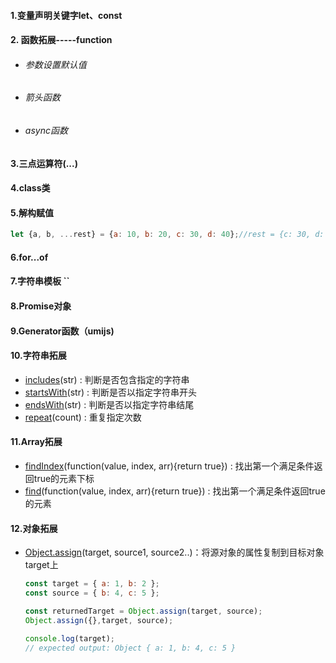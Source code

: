 #### 1.变量声明关键字let、const

#### 2. 函数拓展-----function

- ###### 参数设置默认值

- ###### 箭头函数

- ###### async函数

#### 3.三点运算符(...)

#### 4.class类

#### 5.解构赋值

 ```js
 let {a, b, ...rest} = {a: 10, b: 20, c: 30, d: 40};//rest = {c: 30, d: 40}
 ```

#### 6.for...of

#### 7.字符串模板 ``

#### 8.Promise对象

#### 9.Generator函数（umijs)

#### 10.字符串拓展

- [includes]()(str) : 判断是否包含指定的字符串
- [startsWith]()(str) : 判断是否以指定字符串开头
- [endsWith]()(str) : 判断是否以指定字符串结尾
- [repeat]()(count) : 重复指定次数

#### 11.Array拓展

- [findIndex]()(function(value, index, arr){return true}) : 找出第一个满足条件返回true的元素下标
- [find]()(function(value, index, arr){return true}) : 找出第一个满足条件返回true的元素

#### 12.对象拓展

- [Object.assign]()(target, source1, source2..)：将源对象的属性复制到目标对象target上 

  ```js
  const target = { a: 1, b: 2 };
  const source = { b: 4, c: 5 };
  
  const returnedTarget = Object.assign(target, source);
  Object.assign({},target, source);
  
  console.log(target);
  // expected output: Object { a: 1, b: 4, c: 5 }
```
  
  

